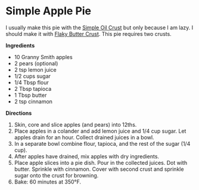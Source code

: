 Simple Apple Pie
================

I usually make this pie with the [Simple Oil Crust](../pie_crusts/simple_oil_crust.md) but only because I am lazy.
I should make it with [Flaky Butter Crust](../pie_crusts/flaky_butter_crust.md).
This pie requires two crusts.

__Ingredients__

* 10 Granny Smith apples
* 2 pears (optional)
* 2 tsp lemon juice
* 1/2 cups sugar
* 1/4 Tbsp flour
* 2 Tbsp tapioca
* 1 Tbsp butter
* 2 tsp cinnamon

__Directions__

1. Skin, core and slice apples (and pears) into 12ths.
2. Place apples in a colander and add lemon juice and 1/4 cup sugar.  Let apples drain for an hour.  Collect drained juices in a bowl.
3. In a separate bowl combine flour, tapioca, and the rest of the sugar (1/4 cup).
4. After apples have drained, mix apples with dry ingredients.
5. Place apple slices into a pie dish.  Pour in the collected juices.  Dot with butter.  Sprinkle with cinnamon.  Cover with second crust and sprinkle sugar onto the crust for browning.
6. Bake:
   60 minutes at 350°F.
